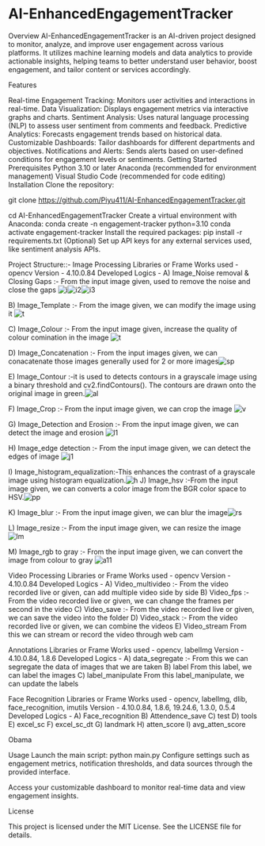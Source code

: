 # AI-EnhancedEngagementTracker
Overview
AI-EnhancedEngagementTracker is an AI-driven project designed to monitor, analyze, and improve user engagement across various platforms. It utilizes machine learning models and data analytics to provide actionable insights, helping teams to better understand user behavior, boost engagement, and tailor content or services accordingly.

Features

Real-time Engagement Tracking: Monitors user activities and interactions in real-time.
Data Visualization: Displays engagement metrics via interactive graphs and charts.
Sentiment Analysis: Uses natural language processing (NLP) to assess user sentiment from comments and feedback.
Predictive Analytics: Forecasts engagement trends based on historical data.
Customizable Dashboards: Tailor dashboards for different departments and objectives.
Notifications and Alerts: Sends alerts based on user-defined conditions for engagement levels or sentiments.
Getting Started
Prerequisites
Python 3.10 or later
Anaconda (recommended for environment management)
Visual Studio Code (recommended for code editing)
Installation
Clone the repository:

git clone https://github.com/Piyu411/AI-EnhancedEngagementTracker.git

cd AI-EnhancedEngagementTracker
Create a virtual environment with Anaconda:
conda create -n engagement-tracker python=3.10
conda activate engagement-tracker
Install the required packages:
pip install -r requirements.txt
(Optional) Set up API keys for any external services used, like sentiment analysis APIs.


Project Structure::-
Image Processing Libraries or Frame Works used - opencv Version - 4.10.0.84 Developed Logics -
A) Image_Noise removal & Closing Gaps :- From the input image given, used to remove the noise and close the gaps 
![i](https://github.com/user-attachments/assets/c678c6f1-b3f8-401e-b1fd-da2f5e79a4fb)![i2](https://github.com/user-attachments/assets/3ba2e7a8-8ad1-45c7-a3a2-5d7e89f1a5d3)![i3](https://github.com/user-attachments/assets/53c67a48-ab6c-48e9-a35d-8d59a3187475)

B) Image_Template :- From the image given, we can modify the image using it
![t](https://github.com/user-attachments/assets/c92d20ca-3735-4837-8a69-5378b0139d09)

C) Image_Colour :- From the input image given, increase the quality of colour comination in the image ![t](https://github.com/user-attachments/assets/4b172b25-94c0-4e76-99f2-23854ef57e98)

D) Image_Concatenation :- From the input images given, we can conacatenate those images generally used for 2 or more images![sp](https://github.com/user-attachments/assets/30b9aedb-6503-459d-b612-74dd10b95cf8)

E) Image_Contour :-it is used to detects contours in a grayscale image using a binary threshold and cv2.findContours(). The contours are drawn onto the original image in green.![al](https://github.com/user-attachments/assets/8cdc87e7-e838-43a1-abc8-e10c5b17f7f2)

F) Image_Crop :- From the input image given, we can crop the image ![v](https://github.com/user-attachments/assets/63de225c-9d0a-45b0-a9dd-6c0284d06ea1)

G) Image_Detection and Erosion :- From the input image given, we can detect the image and erosion ![l1](https://github.com/user-attachments/assets/f1cd8bf1-9a6f-41dd-ab7b-b2ee1d8f3a0b)

H) Image_edge detection :- From the input image given, we can detect the edges of image ![j1](https://github.com/user-attachments/assets/63679669-3b49-4b63-8b4d-e8b21bd9dce5)

I) Image_histogram_equalization:-This enhances the contrast of a grayscale image using histogram equalization.![h](https://github.com/user-attachments/assets/7e3d33ce-72ba-4b57-b20d-d0567e4220e0)
J) Image_hsv :-From the input image given, we can converts a color image from the BGR color space to HSV.![pp](https://github.com/user-attachments/assets/a76532a5-672b-418e-86f2-fdee0d55d31a)

K)  Image_blur :- From the input image given, we can blur the image![rs](https://github.com/user-attachments/assets/ec31566b-0f03-4a20-a9df-f8c101e10c2d)

L) Image_resize :- From the input image given, we can resize the image ![lm](https://github.com/user-attachments/assets/a6a6e65a-d1c1-4b25-a837-eee1dfdca4db)

M) Image_rgb to gray :- From the input image given, we can convert the image from colour to gray ![a11](https://github.com/user-attachments/assets/d9f1f83f-72e9-402c-a015-8ebb1393785f)



Video Processing Libraries or Frame Works used - opencv Version - 4.10.0.84 Developed Logics - 
A) Video_multivideo :- From the video recorded live or given, can add multiple video side by side 
B) Video_fps :- From the video recorded live or given, we can change the frames per second in the video 
C) Video_save :- From the video recorded live or given, we can save the video into the folder 
D) Video_stack :- From the video recorded live or given, we can combine the videos 
E) Video_stream From this we can stream or record the video through web cam
 
Annotations Libraries or Frame Works used - opencv, labelImg Version - 4.10.0.84, 1.8.6 Developed Logics - 
A) data_segregate :- From this we can segregate the data of images that we are taken 
B) label From this label, we can label the images 
C) label_manipulate From this label_manipulate, we can update the labels

Face Recognition Libraries or Frame Works used - opencv, labelImg, dlib, face_recognition, imutils Version - 4.10.0.84, 1.8.6, 19.24.6, 1.3.0, 0.5.4 Developed Logics - 
A) Face_recognition 
B) Attendence_save 
C) test 
D) tools 
E) excel_sc 
F) excel_sc_dt 
G) landmark 
H) atten_score 
I) avg_atten_score

Obama

Usage
Launch the main script:
python main.py
Configure settings such as engagement metrics, notification thresholds, and data sources through the provided interface.

Access your customizable dashboard to monitor real-time data and view engagement insights.

License

This project is licensed under the MIT License. See the LICENSE file for details.
